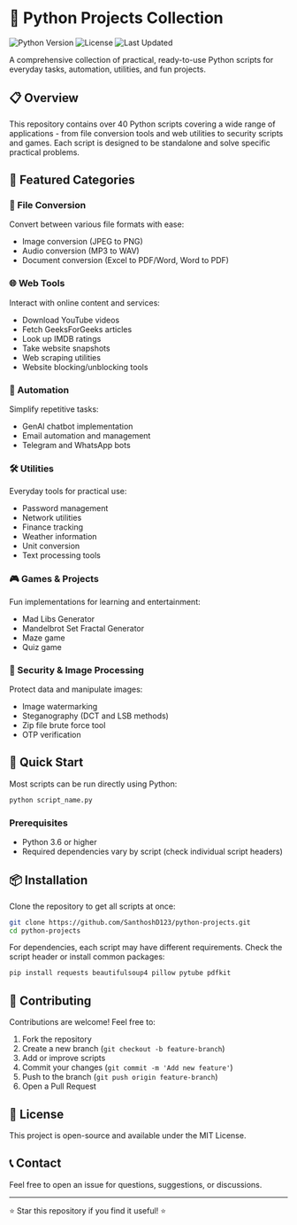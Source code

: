 # 🐍 Python Projects Collection

![Python Version](https://img.shields.io/badge/python-3.6%2B-blue)
![License](https://img.shields.io/badge/license-MIT-green)
![Last Updated](https://img.shields.io/badge/last%20updated-April%202025-orange)

A comprehensive collection of practical, ready-to-use Python scripts for everyday tasks, automation, utilities, and fun projects.

## 📋 Overview

This repository contains over 40 Python scripts covering a wide range of applications - from file conversion tools and web utilities to security scripts and games. Each script is designed to be standalone and solve specific practical problems.

## 🚀 Featured Categories

### 🔄 File Conversion
Convert between various file formats with ease:
- Image conversion (JPEG to PNG)
- Audio conversion (MP3 to WAV)
- Document conversion (Excel to PDF/Word, Word to PDF)

### 🌐 Web Tools
Interact with online content and services:
- Download YouTube videos
- Fetch GeeksForGeeks articles
- Look up IMDB ratings
- Take website snapshots
- Web scraping utilities
- Website blocking/unblocking tools

### 🤖 Automation
Simplify repetitive tasks:
- GenAI chatbot implementation
- Email automation and management
- Telegram and WhatsApp bots

### 🛠️ Utilities
Everyday tools for practical use:
- Password management
- Network utilities
- Finance tracking
- Weather information
- Unit conversion
- Text processing tools

### 🎮 Games & Projects
Fun implementations for learning and entertainment:
- Mad Libs Generator
- Mandelbrot Set Fractal Generator
- Maze game
- Quiz game

### 🔐 Security & Image Processing
Protect data and manipulate images:
- Image watermarking
- Steganography (DCT and LSB methods)
- Zip file brute force tool
- OTP verification

## 🎯 Quick Start

Most scripts can be run directly using Python:

```bash
python script_name.py
```

### Prerequisites
- Python 3.6 or higher
- Required dependencies vary by script (check individual script headers)

## 📦 Installation

Clone the repository to get all scripts at once:

```bash
git clone https://github.com/SanthoshD123/python-projects.git
cd python-projects
```

For dependencies, each script may have different requirements. Check the script header or install common packages:

```bash
pip install requests beautifulsoup4 pillow pytube pdfkit
```

## 🤝 Contributing

Contributions are welcome! Feel free to:

1. Fork the repository
2. Create a new branch (`git checkout -b feature-branch`)
3. Add or improve scripts
4. Commit your changes (`git commit -m 'Add new feature'`)
5. Push to the branch (`git push origin feature-branch`)
6. Open a Pull Request

## 📜 License

This project is open-source and available under the MIT License.

## 📞 Contact

Feel free to open an issue for questions, suggestions, or discussions.

---

⭐ Star this repository if you find it useful! ⭐
